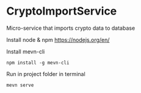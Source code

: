 # CryptoImportService

Micro-service that imports crypto data to database

Install node & npm
https://nodejs.org/en/

Install mevn-cli
```
npm install -g mevn-cli
```

Run in project folder in terminal
```
mevn serve
```
